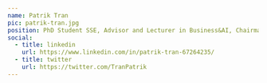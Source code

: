 ```yaml
---
name: Patrik Tran
pic: patrik-tran.jpg
position: PhD Student SSE, Advisor and Lecturer in Business&AI, Chairman of Stockholm AI 
social:
  - title: linkedin
    url: https://www.linkedin.com/in/patrik-tran-67264235/
  - title: twitter
    url: https://twitter.com/TranPatrik
---
```


